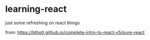 # learning-react

just some refreshing on react things

from: https://btholt.github.io/complete-intro-to-react-v5/pure-react
